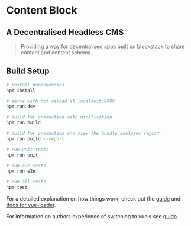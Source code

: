 # Content Block

## A Decentralised Headless CMS

> Providing a way for decentralised apps built on blockstack to share content and content schema.

## Build Setup

``` bash
# install dependencies
npm install

# serve with hot reload at localhost:8080
npm run dev

# build for production with minification
npm run build

# build for production and view the bundle analyzer report
npm run build --report

# run unit tests
npm run unit

# run e2e tests
npm run e2e

# run all tests
npm test
```

For a detailed explanation on how things work, check out the [guide](http://vuejs-templates.github.io/webpack/) and [docs for vue-loader](http://vuejs.github.io/vue-loader).

For information on authors experience of switching to vuejs see [guide](https://mijoco.atlassian.net/wiki/spaces/WIK/blog/2018/01/27/20021249/Learning+Vuejs).

